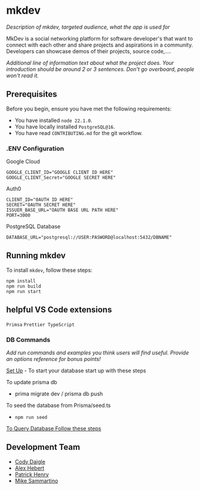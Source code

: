 # mkdev

_Description of mkdev, targeted audience, what the app is used for_

MkDev is a social networking platform for software developer's that want to connect with each other and share
projects and aspirations in a community. Developers can showcase demos of their projects, source code,....

_Additional line of information text about what the project does. Your introduction should be around 2 or 3 sentences. Don't go overboard, people won't read it._

## Prerequisites

Before you begin, ensure you have met the following requirements:

- You have installed `node 22.1.0`.
- You have locally installed `PostgreSQL@16`.
- You have read `CONTRIBUTING.md` for the git workflow.

### .ENV Configuration

Google Cloud

```
GOOGLE_CLIENT_ID="GOOGLE CLIENT ID HERE"
GOOGLE_CLIENT_Secret="GOOGLE SECRET HERE"
```

Auth0

```
CLIENT_ID="0AUTH ID HERE"
SECRET="OAUTH SECRET HERE"
ISSUER_BASE_URL="OAUTH BASE URL PATH HERE"
PORT=3000
```

PostgreSQL Database

```
DATABASE_URL="postgresql://USER:PASWORD@localhost:5432/DBNAME"
```

## Running mkdev

To install `mkdev`, follow these steps:

```
npm install
npm run build
npm run start
```

## helpful VS Code extensions

`Primsa`
`Prettier TypeScript`

### DB Commands

_Add run commands and examples you think users will find useful. Provide an options reference for bonus points!_

[Set Up](https://www.prisma.io/docs/getting-started/setup-prisma/start-from-scratch) - To start your database start up with these steps

To update prisma db

- prima migrate dev / prisma db push

To seed the database from Prisma/seed.ts

- `npm run seed`

[To Query Database Follow these steps](https://www.prisma.io/docs/getting-started/setup-prisma/start-from-scratch/relational-databases/querying-the-database-typescript-postgresql)

## Development Team

- [Cody Daigle](https://github.com/cody-daigle)
- [Alex Hebert](https://github.com/AlexPHebert2000)
- [Patrick Henry](https://github.com/Hackman78)
- [Mike Sammartino](https://github.com/mikesamm)
